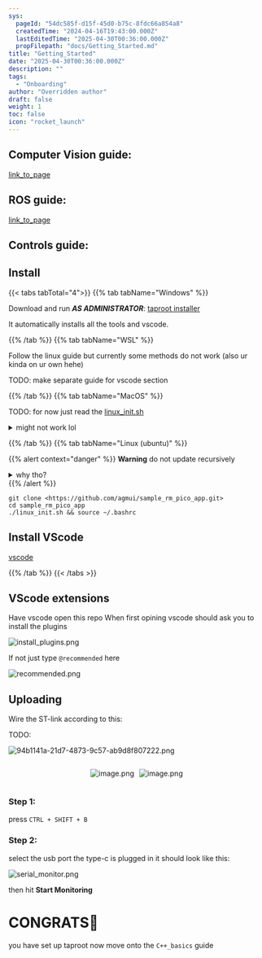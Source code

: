 ```yaml
---
sys:
  pageId: "54dc585f-d15f-45d0-b75c-8fdc66a854a8"
  createdTime: "2024-04-16T19:43:00.000Z"
  lastEditedTime: "2025-04-30T00:36:00.000Z"
  propFilepath: "docs/Getting_Started.md"
title: "Getting_Started"
date: "2025-04-30T00:36:00.000Z"
description: ""
tags:
  - "Onboarding"
author: "Overridden author"
draft: false
weight: 1
toc: false
icon: "rocket_launch"
---
```


## Computer Vision guide:

[link_to_page](86d45bc0-388b-4d26-8848-44f255f73d0e)

## ROS guide:

[link_to_page](3c76c1de-ec8f-46d6-8b0a-294005edc2d5)

## Controls guide:

## Install

{{< tabs tabTotal="4">}}
{{% tab tabName="Windows" %}}

Download and run _**AS ADMINISTRATOR**_: [taproot installer](https://github.com/Thornbots/TeachingFreshies/releases/tag/1.0)

It automatically installs all the tools and vscode.

{{% /tab %}}
{{% tab tabName="WSL" %}}

Follow the linux guide but currently some methods do not work (also ur kinda on ur own hehe)

TODO: make separate guide for vscode section

{{% /tab %}}
{{% tab tabName="MacOS" %}}

TODO: for now just read the [linux_init.sh](https://github.com/agmui/sample_rm_pico_app/blob/main/linux_init.sh)

<details>
<summary>might not work lol</summary>

`brew install libusb pkg-config`

Next install: [vscode](https://code.visualstudio.com/Download)

</details>

{{% /tab %}}
{{% tab tabName="Linux (ubuntu)" %}}

{{% alert context="danger" %}}
**Warning** do not update recursively
<details>
<summary>why tho?</summary>
There are some submodules that may go on for a while (like tinyusb) and I highly
recommend you don't need to get them.
If you want to see what submodules I update just look in `linux_init.sh`
</details>
{{% /alert %}}

```shell
git clone <https://github.com/agmui/sample_rm_pico_app.git>
cd sample_rm_pico_app
./linux_init.sh && source ~/.bashrc
```

## Install VScode

[vscode](https://code.visualstudio.com/Download)

{{% /tab %}}
{{< /tabs >}}

## VScode extensions

Have vscode open this repo
When first opining vscode should ask you to install the plugins

![install_plugins.png](https://prod-files-secure.s3.us-west-2.amazonaws.com/d518164a-d88e-44d1-a4ee-3adb3bd8bce0/89bd30f0-1825-4e77-867b-0a41ce370880/install_plugins.png?X-Amz-Algorithm=AWS4-HMAC-SHA256&X-Amz-Content-Sha256=UNSIGNED-PAYLOAD&X-Amz-Credential=ASIAZI2LB4666I3L4AXU%2F20250802%2Fus-west-2%2Fs3%2Faws4_request&X-Amz-Date=20250802T200902Z&X-Amz-Expires=3600&X-Amz-Security-Token=IQoJb3JpZ2luX2VjEOP%2F%2F%2F%2F%2F%2F%2F%2F%2F%2FwEaCXVzLXdlc3QtMiJGMEQCIG6e1w9syysD%2Fc%2FuLvwi9D6liNxNAiFATSRhlSYvvVAPAiBG1JMh81OervoVwnJ46%2FGdVuxdWmEu%2FsyzfXyf6k0NZyr%2FAwgcEAAaDDYzNzQyMzE4MzgwNSIMmqHjaodKOy3%2F45IbKtwDhzl1j3c38BmLPJgDg9I5WBeYAPECAodpOITvDs2yEGkk%2FDFPSm84rYCBWPHvl8WCHSVl0slP9pLiOc1RFv1aWQMQWt4CKO6aLADStEWx2AXYHogw3D%2FZqAkGr4wzumLRJRhzgBBPhykVHm%2Bwo3srFHk75IdRR5YZmd0G5EZ4ENt6cI2T968FrBTotzO3%2BhgO44u6WXbSPWicy2IYnCmoxipRxzQ8E0dkTOjSDEHsKgu6xEfbe9nhXE0MDVjEbe%2FGUdEBiyH22bv1C6eVxbbmbkXNK%2B%2BG497Z8umlIMpRL4BOCx%2Fzb3syYpmEbJ8a%2BJeiAi7tEiVCx6Jqh9klR0J2B3jCQ%2FJ9I1R329YMOMrQ0aJkjktw9h3klbh1YHinfuNEdsr7SNhSaudY%2F2oGeoxWOjVhKl2lt%2BcZNFOpbgHNRwVf%2FPnCO9QJ8lDn9TUUgu%2BtBKaLLvUaAQxQ7wUkoj1Whl%2FRfowALLDFRbTtVAYhKQcNO1frmEZ%2FG%2FPDr7lrP7o6PEumr%2BqRpV79z4ISb0xVmnzNNtuYFEdTx7fPRdGj9%2BE33BeosxqkjXwLzU3PvhUMy%2FUtBcSVsBA7UeEJ9PUTMugApZPBIoZfT%2FkDFEGO7dC6Hiw0F3GTHYxMkT0wj8S5xAY6pgH0NMfEZ%2Fnty8KAo1BSnhg8EkSVT5IuVZfOzJGtpgC%2BFrC906obcAqyEc4JqcKpkj%2B6gg8Xeds%2BPK8hTKvB5z6KoKrnJOK%2ByoF3rQfxE7d4t882Fk7iDxz6ouvoWOuy%2BiS2PGcg28jnw1PFtSsbf%2BNv4UN9M5P6J2YyMXK%2B1UA33AmGsJSSHkW2I6GY0d8ytz3lA9%2BL7mGZjwTXn%2BG3OXXg8rjFtARU&X-Amz-Signature=3a84f2eed1f348058eafc94a88e41b0a8e03b5b66ee513024fce0ab65a479189&X-Amz-SignedHeaders=host&x-amz-checksum-mode=ENABLED&x-id=GetObject)

If not just type `@recommended` here  

![recommended.png](https://prod-files-secure.s3.us-west-2.amazonaws.com/d518164a-d88e-44d1-a4ee-3adb3bd8bce0/61e661e9-5d85-4dfc-be0d-8d2097a5e793/recommended.png?X-Amz-Algorithm=AWS4-HMAC-SHA256&X-Amz-Content-Sha256=UNSIGNED-PAYLOAD&X-Amz-Credential=ASIAZI2LB4666I3L4AXU%2F20250802%2Fus-west-2%2Fs3%2Faws4_request&X-Amz-Date=20250802T200902Z&X-Amz-Expires=3600&X-Amz-Security-Token=IQoJb3JpZ2luX2VjEOP%2F%2F%2F%2F%2F%2F%2F%2F%2F%2FwEaCXVzLXdlc3QtMiJGMEQCIG6e1w9syysD%2Fc%2FuLvwi9D6liNxNAiFATSRhlSYvvVAPAiBG1JMh81OervoVwnJ46%2FGdVuxdWmEu%2FsyzfXyf6k0NZyr%2FAwgcEAAaDDYzNzQyMzE4MzgwNSIMmqHjaodKOy3%2F45IbKtwDhzl1j3c38BmLPJgDg9I5WBeYAPECAodpOITvDs2yEGkk%2FDFPSm84rYCBWPHvl8WCHSVl0slP9pLiOc1RFv1aWQMQWt4CKO6aLADStEWx2AXYHogw3D%2FZqAkGr4wzumLRJRhzgBBPhykVHm%2Bwo3srFHk75IdRR5YZmd0G5EZ4ENt6cI2T968FrBTotzO3%2BhgO44u6WXbSPWicy2IYnCmoxipRxzQ8E0dkTOjSDEHsKgu6xEfbe9nhXE0MDVjEbe%2FGUdEBiyH22bv1C6eVxbbmbkXNK%2B%2BG497Z8umlIMpRL4BOCx%2Fzb3syYpmEbJ8a%2BJeiAi7tEiVCx6Jqh9klR0J2B3jCQ%2FJ9I1R329YMOMrQ0aJkjktw9h3klbh1YHinfuNEdsr7SNhSaudY%2F2oGeoxWOjVhKl2lt%2BcZNFOpbgHNRwVf%2FPnCO9QJ8lDn9TUUgu%2BtBKaLLvUaAQxQ7wUkoj1Whl%2FRfowALLDFRbTtVAYhKQcNO1frmEZ%2FG%2FPDr7lrP7o6PEumr%2BqRpV79z4ISb0xVmnzNNtuYFEdTx7fPRdGj9%2BE33BeosxqkjXwLzU3PvhUMy%2FUtBcSVsBA7UeEJ9PUTMugApZPBIoZfT%2FkDFEGO7dC6Hiw0F3GTHYxMkT0wj8S5xAY6pgH0NMfEZ%2Fnty8KAo1BSnhg8EkSVT5IuVZfOzJGtpgC%2BFrC906obcAqyEc4JqcKpkj%2B6gg8Xeds%2BPK8hTKvB5z6KoKrnJOK%2ByoF3rQfxE7d4t882Fk7iDxz6ouvoWOuy%2BiS2PGcg28jnw1PFtSsbf%2BNv4UN9M5P6J2YyMXK%2B1UA33AmGsJSSHkW2I6GY0d8ytz3lA9%2BL7mGZjwTXn%2BG3OXXg8rjFtARU&X-Amz-Signature=0b821a6fef3ec6e2435f196a594675d893a90b9500a4639143f3c8056e5bb086&X-Amz-SignedHeaders=host&x-amz-checksum-mode=ENABLED&x-id=GetObject)

## Uploading

Wire the ST-link according to this:

TODO:

![94b1141a-21d7-4873-9c57-ab9d8f807222.png](https://prod-files-secure.s3.us-west-2.amazonaws.com/d518164a-d88e-44d1-a4ee-3adb3bd8bce0/e5fad17d-ab82-4300-9f4c-505ab4b1202c/94b1141a-21d7-4873-9c57-ab9d8f807222.png?X-Amz-Algorithm=AWS4-HMAC-SHA256&X-Amz-Content-Sha256=UNSIGNED-PAYLOAD&X-Amz-Credential=ASIAZI2LB4666I3L4AXU%2F20250802%2Fus-west-2%2Fs3%2Faws4_request&X-Amz-Date=20250802T200902Z&X-Amz-Expires=3600&X-Amz-Security-Token=IQoJb3JpZ2luX2VjEOP%2F%2F%2F%2F%2F%2F%2F%2F%2F%2FwEaCXVzLXdlc3QtMiJGMEQCIG6e1w9syysD%2Fc%2FuLvwi9D6liNxNAiFATSRhlSYvvVAPAiBG1JMh81OervoVwnJ46%2FGdVuxdWmEu%2FsyzfXyf6k0NZyr%2FAwgcEAAaDDYzNzQyMzE4MzgwNSIMmqHjaodKOy3%2F45IbKtwDhzl1j3c38BmLPJgDg9I5WBeYAPECAodpOITvDs2yEGkk%2FDFPSm84rYCBWPHvl8WCHSVl0slP9pLiOc1RFv1aWQMQWt4CKO6aLADStEWx2AXYHogw3D%2FZqAkGr4wzumLRJRhzgBBPhykVHm%2Bwo3srFHk75IdRR5YZmd0G5EZ4ENt6cI2T968FrBTotzO3%2BhgO44u6WXbSPWicy2IYnCmoxipRxzQ8E0dkTOjSDEHsKgu6xEfbe9nhXE0MDVjEbe%2FGUdEBiyH22bv1C6eVxbbmbkXNK%2B%2BG497Z8umlIMpRL4BOCx%2Fzb3syYpmEbJ8a%2BJeiAi7tEiVCx6Jqh9klR0J2B3jCQ%2FJ9I1R329YMOMrQ0aJkjktw9h3klbh1YHinfuNEdsr7SNhSaudY%2F2oGeoxWOjVhKl2lt%2BcZNFOpbgHNRwVf%2FPnCO9QJ8lDn9TUUgu%2BtBKaLLvUaAQxQ7wUkoj1Whl%2FRfowALLDFRbTtVAYhKQcNO1frmEZ%2FG%2FPDr7lrP7o6PEumr%2BqRpV79z4ISb0xVmnzNNtuYFEdTx7fPRdGj9%2BE33BeosxqkjXwLzU3PvhUMy%2FUtBcSVsBA7UeEJ9PUTMugApZPBIoZfT%2FkDFEGO7dC6Hiw0F3GTHYxMkT0wj8S5xAY6pgH0NMfEZ%2Fnty8KAo1BSnhg8EkSVT5IuVZfOzJGtpgC%2BFrC906obcAqyEc4JqcKpkj%2B6gg8Xeds%2BPK8hTKvB5z6KoKrnJOK%2ByoF3rQfxE7d4t882Fk7iDxz6ouvoWOuy%2BiS2PGcg28jnw1PFtSsbf%2BNv4UN9M5P6J2YyMXK%2B1UA33AmGsJSSHkW2I6GY0d8ytz3lA9%2BL7mGZjwTXn%2BG3OXXg8rjFtARU&X-Amz-Signature=9f00c332c5bd28ea984432a6c71f2b5d891c0d8bea285cd0f34e588b044c815b&X-Amz-SignedHeaders=host&x-amz-checksum-mode=ENABLED&x-id=GetObject)

<div style="display: flex;flex-direction: row; column-gap:10px; max-width: 630px;justify-content: center;">
<div>

![image.png](https://prod-files-secure.s3.us-west-2.amazonaws.com/d518164a-d88e-44d1-a4ee-3adb3bd8bce0/210ecb78-1116-4d7b-b9b7-2292f66fa2c2/image.png?X-Amz-Algorithm=AWS4-HMAC-SHA256&X-Amz-Content-Sha256=UNSIGNED-PAYLOAD&X-Amz-Credential=ASIAZI2LB466YX3EW5WT%2F20250802%2Fus-west-2%2Fs3%2Faws4_request&X-Amz-Date=20250802T200909Z&X-Amz-Expires=3600&X-Amz-Security-Token=IQoJb3JpZ2luX2VjEOP%2F%2F%2F%2F%2F%2F%2F%2F%2F%2FwEaCXVzLXdlc3QtMiJGMEQCICNPFqLTlDSKEs7b5eQNKg4xGbo%2FQBUZXYg512pDG4%2BAAiAk5Li5NRaK7SeCxhuT0bIqynFzmTzdDIASvxk0Nsmbeir%2FAwgcEAAaDDYzNzQyMzE4MzgwNSIMetxW%2BBhWqbLUZ5lXKtwDPhFzZw%2B9nf8aRAa2xFbAyW4iqnRDv6Fwkv5tG1QgGyxMuWpOlW2AwLX0mUcCs0ew6m5SnqbCkt%2BbVmE%2FvYAr%2FBJQAT49mm1GvyY7T2sxm9PdXTosK24NcOxYB4c%2F35FnZku37ecMwSbzQPACarFOIx0fVcfQfYr7OzvGATF9GQWJLFNdAgNPI6jyjromTI2pcuKubgpXNY0DQVo4Y9Uw8ChKpR4jHvAJqlYIVWZOiNVnHjEnYrVhT0qH4AObsFsNd3dqhV%2FWjNJVHRHbfgQFVDbbR4FPPRmZPr6cbeuHMQCl8hEHn97iyRYLFw8Rug9vXI%2FAUwNnAc2zoDbAkcBhIqUDqgtMKsDvdDZtlxhvmX6fW2KcdSjwq1Kkc%2FXymVW8k2J%2Fs%2F%2BX64IsoeXx%2F9U1vbajQCxl2VuF9qEfu2qZA5qGrzCtaiumExM4vA5sTkMGhTgVSzBGc0w%2BcESTHmbvm85u4KdaNc0dDNe7tDdXTeMnuEoU9Wbj%2FIbC3kqw0pCoXesc1Hu8qHk8wSZT9ePnfnB5juqPKzJmP7nDy4klt5BHH728bMGHzZtSYIHhE8rad8yg2CErZbIU%2Fw0i%2F4SgCXMaPV02fw6K5r4QIDvoRc7M9yg6xGGfmFdpQ1Ewg8S5xAY6pgGYNUovpr6npBN3%2BX7B7CIuoeD4b%2B5n4NYRd10JK239hszrfPH%2BQPIqVZH0X0JNkmlPKsLAEbHtUj4CxqQpTyTkp5PdF227jqKrytMKGKK3Wa%2BeVXrgZRZ7pFyQvkOR%2FFUcp6WhwuwUIdBjGI31RAT%2BkUb%2BHspLR9%2FPKN9aDdhsrOJkaqiS20bfW2Zpz0nPyTW30EdKDrgYbNbWmuZ0juetHZV0G7yU&X-Amz-Signature=0c36d528610a5f9a2fc020ecd6d4a901aa15a48717b920dcaa77fe4bee34c52a&X-Amz-SignedHeaders=host&x-amz-checksum-mode=ENABLED&x-id=GetObject)

</div>
<div>

![image.png](https://prod-files-secure.s3.us-west-2.amazonaws.com/d518164a-d88e-44d1-a4ee-3adb3bd8bce0/33a0fd0f-8ca6-4a86-8e09-26e95ded1fff/image.png?X-Amz-Algorithm=AWS4-HMAC-SHA256&X-Amz-Content-Sha256=UNSIGNED-PAYLOAD&X-Amz-Credential=ASIAZI2LB466QOUDMFQP%2F20250802%2Fus-west-2%2Fs3%2Faws4_request&X-Amz-Date=20250802T200909Z&X-Amz-Expires=3600&X-Amz-Security-Token=IQoJb3JpZ2luX2VjEOP%2F%2F%2F%2F%2F%2F%2F%2F%2F%2FwEaCXVzLXdlc3QtMiJIMEYCIQC0u8PktEgPMwEldpfYAtb4dVceKFO0LPSqTNEZdgplVwIhAPCiEfPVIHmpQZwaCeGmaFg7eg11iyQSkLNs0keCc3pgKv8DCBwQABoMNjM3NDIzMTgzODA1IgyGIDZozlpOnMq07hAq3ANHTrhopK5FaqBl%2FR5vLdwrVYva8IB5eXTRPsJxvrHQQ%2FSmXnUfWkW4HcvXRJUTVqfXRqFIxAsI9MkoJdHCMmBoHkco4gPrYgBAJESzdmSofzpIIr2XugSO2y7Knq0q2o%2FxfTHp%2BTgSPoi%2FzDHcGnxSnrx66aVoccgHxkSsEGy3QID%2BCluajW46iKwPOCgtJjIPwhTYF1ns8a470BjWAqSAwGTiCdOvqi3H7P%2FfSgW0%2B5BLGR1PTHNcFeQXzVoyYt3%2Fai9COS70MZJJ9YBFikZfvVpl4HjSBIrmeP1RR7sdOkWadNrjPN2yVcMUnzlfT3DJba7qCPx1MvmXsqhaN9p8HDkXWPlZ437ZqhoAnWaKVvmBVcx3AJcc%2FleGPg7sG%2BbngMOYGRtl1RE9N8oa3w3Ju1A6226Ejxl6f%2BprzeLvWIPtJthIN4JVokGHVP0g%2BAVHopUTN3jXvGMFBTmGpY2bu3lIkSydVawTx2lbgUROkCA7NcMTrFaXdCSjjei8awgvP%2BrQnja1yfaK694Wk7W1D4AN7DIIsX74DRsWTpVrH422wWpSmP0en2C0ZRmoVQE1ZRlXcKw4MIeiYgUwVqt8RqyagW2oD62G3A3X3Cq8h2l9C0Q0zkLw4TQ0wTDMw7nEBjqkAUyQSiWGsJXuuhnXDUGpi8A7fJ8SZlc4FpPiFfID0oyGyU7nBUEZ9WoS8Iz3iXz7UFUljMx%2FDh0Tu48LtRdz8MTD%2BJnpzXQbXxxORc%2FebQOAf6clwp90pVm6xYc%2FNXcOjS2ogj8Gvv0Xc%2Bf8%2B04vAc%2BzvpXqCUBjROWpD5zFkgt9ByFZ3ywAG6k7PEfbOOQNICzji3djk40SPGKcWdW0dQ%2Bbteaa&X-Amz-Signature=ed41d952eec18a22e2b88e63958075532d2afc70eef12369ec34eb3aa2b1d004&X-Amz-SignedHeaders=host&x-amz-checksum-mode=ENABLED&x-id=GetObject)

</div>
</div>

### Step 1:

press `CTRL + SHIFT + B`

### Step 2:

select the usb port the type-c is plugged in it should look like this:

![serial_monitor.png](https://prod-files-secure.s3.us-west-2.amazonaws.com/d518164a-d88e-44d1-a4ee-3adb3bd8bce0/f03f4774-05d4-4393-b6a0-d5efb6d315ab/serial_monitor.png?X-Amz-Algorithm=AWS4-HMAC-SHA256&X-Amz-Content-Sha256=UNSIGNED-PAYLOAD&X-Amz-Credential=ASIAZI2LB4666I3L4AXU%2F20250802%2Fus-west-2%2Fs3%2Faws4_request&X-Amz-Date=20250802T200902Z&X-Amz-Expires=3600&X-Amz-Security-Token=IQoJb3JpZ2luX2VjEOP%2F%2F%2F%2F%2F%2F%2F%2F%2F%2FwEaCXVzLXdlc3QtMiJGMEQCIG6e1w9syysD%2Fc%2FuLvwi9D6liNxNAiFATSRhlSYvvVAPAiBG1JMh81OervoVwnJ46%2FGdVuxdWmEu%2FsyzfXyf6k0NZyr%2FAwgcEAAaDDYzNzQyMzE4MzgwNSIMmqHjaodKOy3%2F45IbKtwDhzl1j3c38BmLPJgDg9I5WBeYAPECAodpOITvDs2yEGkk%2FDFPSm84rYCBWPHvl8WCHSVl0slP9pLiOc1RFv1aWQMQWt4CKO6aLADStEWx2AXYHogw3D%2FZqAkGr4wzumLRJRhzgBBPhykVHm%2Bwo3srFHk75IdRR5YZmd0G5EZ4ENt6cI2T968FrBTotzO3%2BhgO44u6WXbSPWicy2IYnCmoxipRxzQ8E0dkTOjSDEHsKgu6xEfbe9nhXE0MDVjEbe%2FGUdEBiyH22bv1C6eVxbbmbkXNK%2B%2BG497Z8umlIMpRL4BOCx%2Fzb3syYpmEbJ8a%2BJeiAi7tEiVCx6Jqh9klR0J2B3jCQ%2FJ9I1R329YMOMrQ0aJkjktw9h3klbh1YHinfuNEdsr7SNhSaudY%2F2oGeoxWOjVhKl2lt%2BcZNFOpbgHNRwVf%2FPnCO9QJ8lDn9TUUgu%2BtBKaLLvUaAQxQ7wUkoj1Whl%2FRfowALLDFRbTtVAYhKQcNO1frmEZ%2FG%2FPDr7lrP7o6PEumr%2BqRpV79z4ISb0xVmnzNNtuYFEdTx7fPRdGj9%2BE33BeosxqkjXwLzU3PvhUMy%2FUtBcSVsBA7UeEJ9PUTMugApZPBIoZfT%2FkDFEGO7dC6Hiw0F3GTHYxMkT0wj8S5xAY6pgH0NMfEZ%2Fnty8KAo1BSnhg8EkSVT5IuVZfOzJGtpgC%2BFrC906obcAqyEc4JqcKpkj%2B6gg8Xeds%2BPK8hTKvB5z6KoKrnJOK%2ByoF3rQfxE7d4t882Fk7iDxz6ouvoWOuy%2BiS2PGcg28jnw1PFtSsbf%2BNv4UN9M5P6J2YyMXK%2B1UA33AmGsJSSHkW2I6GY0d8ytz3lA9%2BL7mGZjwTXn%2BG3OXXg8rjFtARU&X-Amz-Signature=49366f221458c6c9e7b74e6e7a6e71f5459359db517d9b4b729c33e6a17147f3&X-Amz-SignedHeaders=host&x-amz-checksum-mode=ENABLED&x-id=GetObject)

then hit **Start Monitoring**

# CONGRATS🎉

you have set up taproot now move onto the `C++_basics` guide
